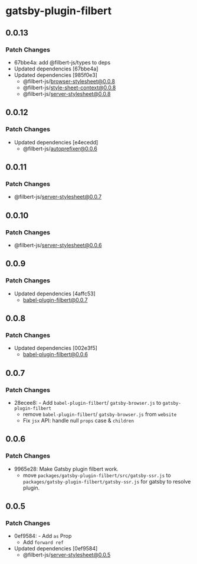 # gatsby-plugin-filbert

## 0.0.13

### Patch Changes

- 67bbe4a: add @filbert-js/types to deps
- Updated dependencies [67bbe4a]
- Updated dependencies [985f0e3]
  - @filbert-js/browser-stylesheet@0.0.8
  - @filbert-js/style-sheet-context@0.0.8
  - @filbert-js/server-stylesheet@0.0.8

## 0.0.12

### Patch Changes

- Updated dependencies [e4ecedd]
  - @filbert-js/autoprefixer@0.0.6

## 0.0.11

### Patch Changes

- @filbert-js/server-stylesheet@0.0.7

## 0.0.10

### Patch Changes

- @filbert-js/server-stylesheet@0.0.6

## 0.0.9

### Patch Changes

- Updated dependencies [4affc53]
  - babel-plugin-filbert@0.0.7

## 0.0.8

### Patch Changes

- Updated dependencies [002e3f5]
  - babel-plugin-filbert@0.0.6

## 0.0.7

### Patch Changes

- 28ecee8: - Add `babel-plugin-filbert`/ `gatsby-browser.js` to `gatsby-plugin-filbert`
  - remove `babel-plugin-filbert`/ `gatsby-browser.js` from `website`
  - Fix `jsx` API: handle null `props` case & `children`

## 0.0.6

### Patch Changes

- 9965e28: Make Gatsby plugin filbert work.
  - move `packages/gatsby-plugin-filbert/src/gatsby-ssr.js` to `packages/gatsby-plugin-filbert/gatsby-ssr.js` for gatsby to resolve plugin.

## 0.0.5

### Patch Changes

- 0ef9584: - Add `as` Prop
  - Add `forward ref`
- Updated dependencies [0ef9584]
  - @filbert-js/server-stylesheet@0.0.5
